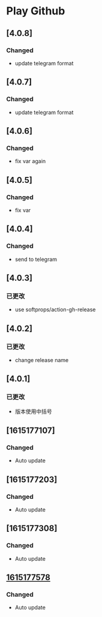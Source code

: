# Play Github

## [4.0.8]

### Changed

- update telegram format

## [4.0.7]

### Changed

- update telegram format

## [4.0.6]

### Changed

- fix var again

## [4.0.5]

### Changed

- fix var

## [4.0.4]

### Changed

- send to telegram

## [4.0.3]

### 已更改

- use softprops/action-gh-release

## [4.0.2]

### 已更改

- change release name

## [4.0.1]

### 已更改

- 版本使用中括号

## [1615177107]

### Changed
 - Auto update

## [1615177203]

### Changed
 - Auto update

## [1615177308]

### Changed
 - Auto update

## [1615177578](../../releases/tag/v1615177578)

### Changed
 - Auto update

